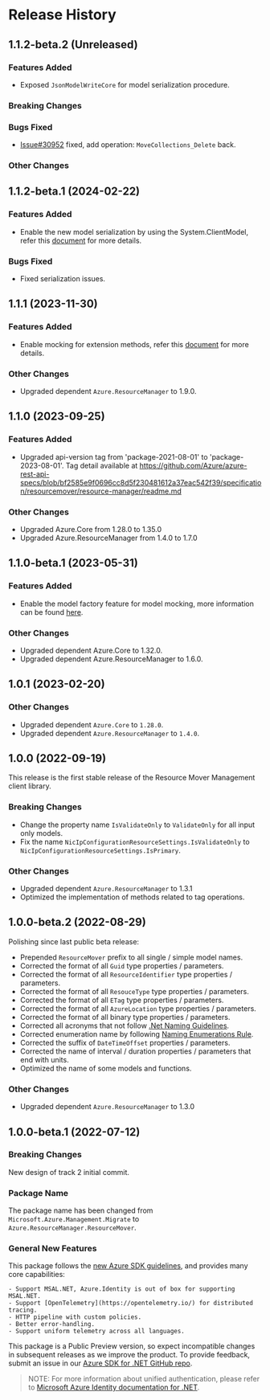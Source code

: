 # Release History

## 1.1.2-beta.2 (Unreleased)

### Features Added

- Exposed `JsonModelWriteCore` for model serialization procedure.

### Breaking Changes

### Bugs Fixed

- [Issue#30952](https://github.com/Azure/azure-sdk-for-net/issues/30952) fixed, add operation: `MoveCollections_Delete` back.

### Other Changes

## 1.1.2-beta.1 (2024-02-22)

### Features Added

- Enable the new model serialization by using the System.ClientModel, refer this [document](https://aka.ms/azsdk/net/mrw) for more details.

### Bugs Fixed

- Fixed serialization issues.

## 1.1.1 (2023-11-30)

### Features Added

- Enable mocking for extension methods, refer this [document](https://aka.ms/azsdk/net/mocking) for more details.

### Other Changes

- Upgraded dependent `Azure.ResourceManager` to 1.9.0.

## 1.1.0 (2023-09-25)

### Features Added

- Upgraded api-version tag from 'package-2021-08-01' to 'package-2023-08-01'. Tag detail available at https://github.com/Azure/azure-rest-api-specs/blob/bf2585e9f0696cc8d5f230481612a37eac542f39/specification/resourcemover/resource-manager/readme.md

### Other Changes

- Upgraded Azure.Core from 1.28.0 to 1.35.0
- Upgraded Azure.ResourceManager from 1.4.0 to 1.7.0

## 1.1.0-beta.1 (2023-05-31)

### Features Added

- Enable the model factory feature for model mocking, more information can be found [here](https://azure.github.io/azure-sdk/dotnet_introduction.html#dotnet-mocking-factory-builder).

### Other Changes

- Upgraded dependent Azure.Core to 1.32.0.
- Upgraded dependent Azure.ResourceManager to 1.6.0.

## 1.0.1 (2023-02-20)

### Other Changes

- Upgraded dependent `Azure.Core` to `1.28.0`.
- Upgraded dependent `Azure.ResourceManager` to `1.4.0`.

## 1.0.0 (2022-09-19)

This release is the first stable release of the Resource Mover Management client library.

### Breaking Changes

- Change the property name `IsValidateOnly` to `ValidateOnly` for all input only models.
- Fix the name `NicIpConfigurationResourceSettings.IsValidateOnly` to `NicIpConfigurationResourceSettings.IsPrimary`.

### Other Changes

- Upgraded dependent `Azure.ResourceManager` to 1.3.1
- Optimized the implementation of methods related to tag operations.

## 1.0.0-beta.2 (2022-08-29)

Polishing since last public beta release:
- Prepended `ResourceMover` prefix to all single / simple model names.
- Corrected the format of all `Guid` type properties / parameters.
- Corrected the format of all `ResourceIdentifier` type properties / parameters.
- Corrected the format of all `ResouceType` type properties / parameters.
- Corrected the format of all `ETag` type properties / parameters.
- Corrected the format of all `AzureLocation` type properties / parameters.
- Corrected the format of all binary type properties / parameters.
- Corrected all acronyms that not follow [.Net Naming Guidelines](https://learn.microsoft.com/dotnet/standard/design-guidelines/naming-guidelines).
- Corrected enumeration name by following [Naming Enumerations Rule](https://learn.microsoft.com/dotnet/standard/design-guidelines/names-of-classes-structs-and-interfaces#naming-enumerations).
- Corrected the suffix of `DateTimeOffset` properties / parameters.
- Corrected the name of interval / duration properties / parameters that end with units.
- Optimized the name of some models and functions.

### Other Changes

- Upgraded dependent `Azure.ResourceManager` to 1.3.0

## 1.0.0-beta.1 (2022-07-12)

### Breaking Changes

New design of track 2 initial commit.

### Package Name

The package name has been changed from `Microsoft.Azure.Management.Migrate` to `Azure.ResourceManager.ResourceMover`.

### General New Features

This package follows the [new Azure SDK guidelines](https://azure.github.io/azure-sdk/general_introduction.html), and provides many core capabilities:

    - Support MSAL.NET, Azure.Identity is out of box for supporting MSAL.NET.
    - Support [OpenTelemetry](https://opentelemetry.io/) for distributed tracing.
    - HTTP pipeline with custom policies.
    - Better error-handling.
    - Support uniform telemetry across all languages.

This package is a Public Preview version, so expect incompatible changes in subsequent releases as we improve the product. To provide feedback, submit an issue in our [Azure SDK for .NET GitHub repo](https://github.com/Azure/azure-sdk-for-net/issues).

> NOTE: For more information about unified authentication, please refer to [Microsoft Azure Identity documentation for .NET](https://learn.microsoft.com//dotnet/api/overview/azure/identity-readme?view=azure-dotnet).
